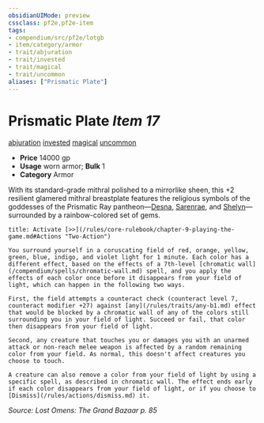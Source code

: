 ```yaml
---
obsidianUIMode: preview
cssclass: pf2e,pf2e-item
tags:
- compendium/src/pf2e/lotgb
- item/category/armor
- trait/abjuration
- trait/invested
- trait/magical
- trait/uncommon
aliases: ["Prismatic Plate"]
---
```

# Prismatic Plate *Item 17*  
[abjuration](/rules/traits/abjuration.md)  [invested](/rules/traits/invested.md)  [magical](/rules/traits/magical.md)  [uncommon](/rules/traits/uncommon.md)  

- **Price** 14000 gp
- **Usage** worn armor; **Bulk** 1
- **Category** Armor

With its standard-grade mithral polished to a mirrorlike sheen, this +2 resilient glamered mithral breastplate features the religious symbols of the goddesses of the Prismatic Ray pantheon—[Desna](/compendium/setting/deities/desna.md), [Sarenrae](/compendium/setting/deities/sarenrae.md), and [Shelyn](/compendium/setting/deities/shelyn.md)—surrounded by a rainbow-colored set of gems.

```ad-embed-ability
title: Activate [>>](/rules/core-rulebook/chapter-9-playing-the-game.md#Actions "Two-Action")

You surround yourself in a coruscating field of red, orange, yellow, green, blue, indigo, and violet light for 1 minute. Each color has a different effect, based on the effects of a 7th-level [chromatic wall](/compendium/spells/chromatic-wall.md) spell, and you apply the effects of each color once before it disappears from your field of light, which can happen in the following two ways.

First, the field attempts a counteract check (counteract level 7, counteract modifier +27) against [any](/rules/traits/any-b1.md) effect that would be blocked by a chromatic wall of any of the colors still surrounding you in your field of light. Succeed or fail, that color then disappears from your field of light.

Second, any creature that touches you or damages you with an unarmed attack or non-reach melee weapon is affected by a random remaining color from your field. As normal, this doesn't affect creatures you choose to touch.

A creature can also remove a color from your field of light by using a specific spell, as described in chromatic wall. The effect ends early if each color disappears from your field of light, or if you choose to [Dismiss](/rules/actions/dismiss.md) it.
```

*Source: Lost Omens: The Grand Bazaar p. 85*